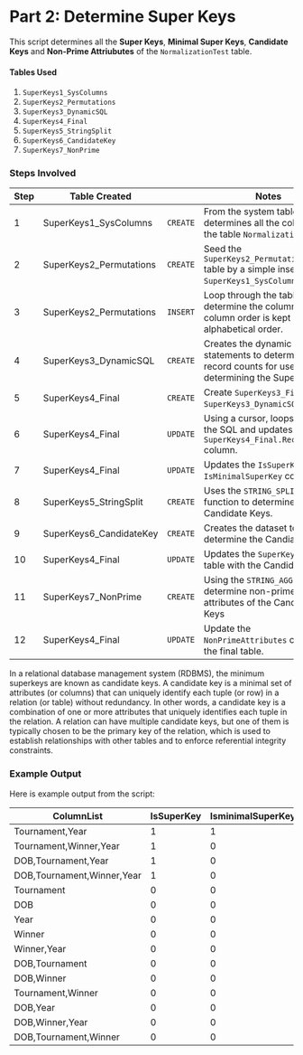 # Part 2: Determine Super Keys

This script determines all the **Super Keys**, **Minimal Super Keys**, **Candidate Keys** and **Non-Prime Attriubutes** of the `NormalizationTest` table.

#### Tables Used


1.  `SuperKeys1_SysColumns`    
2.  `SuperKeys2_Permutations`    
3.  `SuperKeys3_DynamicSQL`    
4.  `SuperKeys4_Final`
5.  `SuperKeys5_StringSplit`    
6.  `SuperKeys6_CandidateKey`    
7.  `SuperKeys7_NonPrime`



### Steps Involved

| Step |        Table Created    |          |                                                         Notes                                           |
|------|-------------------------|----------|---------------------------------------------------------------------------------------------------------|
|    1 | SuperKeys1_SysColumns   | `CREATE` | From the system tables, determines all the columns in the table `NormalizationTest`.                    |
|    2 | SuperKeys2_Permutations | `CREATE` | Seed the `SuperKeys2_Permutations` table by a simple insert from `SuperKeys1_SysColumns`.               |
|    3 | SuperKeys2_Permutations | `INSERT` | Loop through the table to determine the column list; column order is kept in alphabetical order.        |
|    4 | SuperKeys3_DynamicSQL   | `CREATE` | Creates the dynamic SQL statements to determine record counts for use in determining the Super Keys.    |
|    5 | SuperKeys4_Final        | `CREATE` | Create `SuperKeys3_Final` from `SuperKeys3_DynamicSQL`.                                                 |
|    6 | SuperKeys4_Final        | `UPDATE` | Using a cursor, loops through the SQL and updates the `SuperKeys4_Final.RecordCount` column.            |
|    7 | SuperKeys4_Final        | `UPDATE` | Updates the `IsSuperKey` and `IsMinimalSuperKey` columns.                                               |
|    8 | SuperKeys5_StringSplit  | `CREATE` | Uses the `STRING_SPLIT` function to determine Candidate Keys.                                           |
|    9 | SuperKeys6_CandidateKey | `CREATE` | Creates the dataset to determine the Candiate Keys.                                                     |
|   10 | SuperKeys4_Final        | `UPDATE` | Updates the `SuperKeys5_Final` table with the Candidate Keys.                                           |
|   11 | SuperKeys7_NonPrime     | `CREATE` | Using the `STRING_AGG` function, determine non-prime attributes of the Candidate Keys                   |
|   12 | SuperKeys4_Final        | `UPDATE` | Update the `NonPrimeAttributes` column in the final table.                                              |


In a relational database management system (RDBMS), the minimum superkeys are known as candidate keys.  A candidate key is a minimal set of attributes (or columns) that can uniquely identify each tuple (or row) in a relation (or table) without redundancy. In other words, a candidate key is a combination of one or more attributes that uniquely identifies each tuple in the relation.  A relation can have multiple candidate keys, but one of them is typically chosen to be the primary key of the relation, which is used to establish relationships with other tables and to enforce referential integrity constraints.


### Example Output

Here is example output from the script:


|         ColumnList         | IsSuperKey | IsminimalSuperKey | IsCandidateKey | NonPrimeAttributes   |
|----------------------------|------------|-------------------|----------------|----------------------|
| Tournament,Year            |          1 |                 1 |              1 | DOB,Winner           |
| Tournament,Winner,Year     |          1 |                 0 |              0 | DOB                  |
| DOB,Tournament,Year        |          1 |                 0 |              0 | Winner               |
| DOB,Tournament,Winner,Year |          1 |                 0 |              0 | <NULL>               |
| Tournament                 |          0 |                 0 |              0 | <NULL>               |
| DOB                        |          0 |                 0 |              0 | <NULL>               |
| Year                       |          0 |                 0 |              0 | <NULL>               |
| Winner                     |          0 |                 0 |              0 | <NULL>               |
| Winner,Year                |          0 |                 0 |              0 | <NULL>               |
| DOB,Tournament             |          0 |                 0 |              0 | <NULL>               |
| DOB,Winner                 |          0 |                 0 |              0 | <NULL>               |
| Tournament,Winner          |          0 |                 0 |              0 | <NULL>               |
| DOB,Year                   |          0 |                 0 |              0 | <NULL>               |
| DOB,Winner,Year            |          0 |                 0 |              0 | <NULL>               |
| DOB,Tournament,Winner      |          0 |                 0 |              0 | <NULL>               |

